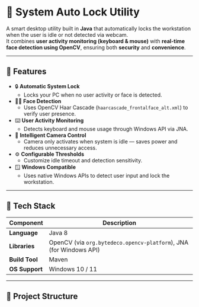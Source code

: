 # 🧠 System Auto Lock Utility

A smart desktop utility built in **Java** that automatically locks the workstation when the user is idle or not detected via webcam.  
It combines **user activity monitoring (keyboard & mouse)** with **real-time face detection using OpenCV**, ensuring both **security** and **convenience**.

---

## 🚀 Features

- 🔒 **Automatic System Lock**
  - Locks your PC when no user activity or face is detected.
- 🧍‍♂️ **Face Detection**
  - Uses OpenCV Haar Cascade (`haarcascade_frontalface_alt.xml`) to verify user presence.
- ⌨️ **User Activity Monitoring**
  - Detects keyboard and mouse usage through Windows API via JNA.
- 🎥 **Intelligent Camera Control**
  - Camera only activates when system is idle — saves power and reduces unnecessary access.
- ⚙️ **Configurable Thresholds**
  - Customize idle timeout and detection sensitivity.
- 🪟 **Windows Compatible**
  - Uses native Windows APIs to detect user input and lock the workstation.

---

## 🧰 Tech Stack

| Component | Description |
|------------|-------------|
| **Language** | Java 8 |
| **Libraries** | OpenCV (via `org.bytedeco.opencv-platform`), JNA (for Windows API) |
| **Build Tool** | Maven |
| **OS Support** | Windows 10 / 11 |

---

## 🧩 Project Structure

